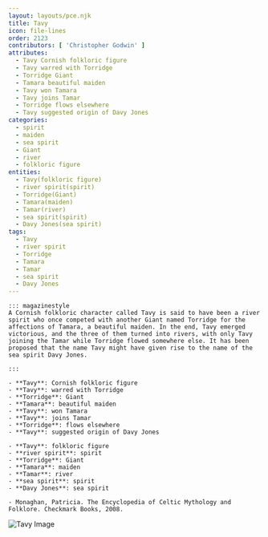 ```yaml
---
layout: layouts/pce.njk
title: Tavy
icon: file-lines
order: 2123
contributors: [ 'Christopher Godwin' ]
attributes:
  - Tavy Cornish folkloric figure
  - Tavy warred with Torridge
  - Torridge Giant
  - Tamara beautiful maiden
  - Tavy won Tamara
  - Tavy joins Tamar
  - Torridge flows elsewhere
  - Tavy suggested origin of Davy Jones
categories:
  - spirit
  - maiden
  - sea spirit
  - Giant
  - river
  - folkloric figure
entities:
  - Tavy(folkloric figure)
  - river spirit(spirit)
  - Torridge(Giant)
  - Tamara(maiden)
  - Tamar(river)
  - sea spirit(spirit)
  - Davy Jones(sea spirit)
tags:
  - Tavy
  - river spirit
  - Torridge
  - Tamara
  - Tamar
  - sea spirit
  - Davy Jones
---
```

``` tab [group1:Info]
::: magazinestyle
A Cornish folkloric character called Tavy is said to have been a river spirit who once competed with another Giant named Torridge for the affections of Tamara, a beautiful maiden. In the end, Tavy emerged victorious, and the three of them turned into rivers, with only Tavy joining the Tamar while Torridge flowed somewhere else. It has been proposed that the name Tavy might have given rise to the name of the sea spirit Davy Jones.

:::
```
``` tab [group1:Attributes]
- **Tavy**: Cornish folkloric figure
- **Tavy**: warred with Torridge
- **Torridge**: Giant
- **Tamara**: beautiful maiden
- **Tavy**: won Tamara
- **Tavy**: joins Tamar
- **Torridge**: flows elsewhere
- **Tavy**: suggested origin of Davy Jones
```
``` tab [group1:Entities]
- **Tavy**: folkloric figure
- **river spirit**: spirit
- **Torridge**: Giant
- **Tamara**: maiden
- **Tamar**: river
- **sea spirit**: spirit
- **Davy Jones**: sea spirit
```
``` tab [group1:Sources]
- Monaghan, Patricia. The Encyclopedia of Celtic Mythology and Folklore. Checkmark Books, 2008.
```
![Tavy Image](['https://upload.wikimedia.org/wikipedia/commons/thumb/3/33/RiverTavy.jpg/1200px-RiverTavy.jpg'])
